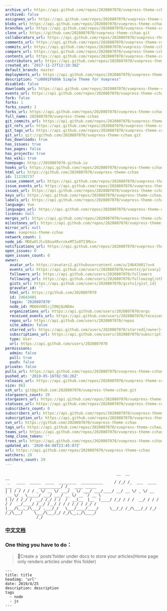 ```yaml
---
archive_url: https://api.github.com/repos/2020807070/vuepress-theme-cchao/{archive_format}{/ref}
archived: false
assignees_url: https://api.github.com/repos/2020807070/vuepress-theme-cchao/assignees{/user}
blobs_url: https://api.github.com/repos/2020807070/vuepress-theme-cchao/git/blobs{/sha}
branches_url: https://api.github.com/repos/2020807070/vuepress-theme-cchao/branches{/branch}
clone_url: https://github.com/2020807070/vuepress-theme-cchao.git
collaborators_url: https://api.github.com/repos/2020807070/vuepress-theme-cchao/collaborators{/collaborator}
comments_url: https://api.github.com/repos/2020807070/vuepress-theme-cchao/comments{/number}
commits_url: https://api.github.com/repos/2020807070/vuepress-theme-cchao/commits{/sha}
compare_url: https://api.github.com/repos/2020807070/vuepress-theme-cchao/compare/{base}...{head}
contents_url: https://api.github.com/repos/2020807070/vuepress-theme-cchao/contents/{+path}
contributors_url: https://api.github.com/repos/2020807070/vuepress-theme-cchao/contributors
created_at: '2017-11-27T12:19:36Z'
default_branch: master
deployments_url: https://api.github.com/repos/2020807070/vuepress-theme-cchao/deployments
description: "\U0001F680A Simple Theme for Vuepress"
disabled: false
downloads_url: https://api.github.com/repos/2020807070/vuepress-theme-cchao/downloads
events_url: https://api.github.com/repos/2020807070/vuepress-theme-cchao/events
fork: false
forks: 1
forks_count: 1
forks_url: https://api.github.com/repos/2020807070/vuepress-theme-cchao/forks
full_name: 2020807070/vuepress-theme-cchao
git_commits_url: https://api.github.com/repos/2020807070/vuepress-theme-cchao/git/commits{/sha}
git_refs_url: https://api.github.com/repos/2020807070/vuepress-theme-cchao/git/refs{/sha}
git_tags_url: https://api.github.com/repos/2020807070/vuepress-theme-cchao/git/tags{/sha}
git_url: git://github.com/2020807070/vuepress-theme-cchao.git
has_downloads: true
has_issues: true
has_pages: false
has_projects: true
has_wiki: true
homepage: http://2020807070.github.io
hooks_url: https://api.github.com/repos/2020807070/vuepress-theme-cchao/hooks
html_url: https://github.com/2020807070/vuepress-theme-cchao
id: 112192737
issue_comment_url: https://api.github.com/repos/2020807070/vuepress-theme-cchao/issues/comments{/number}
issue_events_url: https://api.github.com/repos/2020807070/vuepress-theme-cchao/issues/events{/number}
issues_url: https://api.github.com/repos/2020807070/vuepress-theme-cchao/issues{/number}
keys_url: https://api.github.com/repos/2020807070/vuepress-theme-cchao/keys{/key_id}
labels_url: https://api.github.com/repos/2020807070/vuepress-theme-cchao/labels{/name}
language: Vue
languages_url: https://api.github.com/repos/2020807070/vuepress-theme-cchao/languages
license: null
merges_url: https://api.github.com/repos/2020807070/vuepress-theme-cchao/merges
milestones_url: https://api.github.com/repos/2020807070/vuepress-theme-cchao/milestones{/number}
mirror_url: null
name: vuepress-theme-cchao
network_count: 1
node_id: MDEwOlJlcG9zaXRvcnkxMTIxOTI3Mzc=
notifications_url: https://api.github.com/repos/2020807070/vuepress-theme-cchao/notifications{?since,all,participating}
open_issues: 0
open_issues_count: 0
owner:
  avatar_url: https://avatars2.githubusercontent.com/u/24643401?v=4
  events_url: https://api.github.com/users/2020807070/events{/privacy}
  followers_url: https://api.github.com/users/2020807070/followers
  following_url: https://api.github.com/users/2020807070/following{/other_user}
  gists_url: https://api.github.com/users/2020807070/gists{/gist_id}
  gravatar_id: ''
  html_url: https://github.com/2020807070
  id: 24643401
  login: '2020807070'
  node_id: MDQ6VXNlcjI0NjQzNDAx
  organizations_url: https://api.github.com/users/2020807070/orgs
  received_events_url: https://api.github.com/users/2020807070/received_events
  repos_url: https://api.github.com/users/2020807070/repos
  site_admin: false
  starred_url: https://api.github.com/users/2020807070/starred{/owner}{/repo}
  subscriptions_url: https://api.github.com/users/2020807070/subscriptions
  type: User
  url: https://api.github.com/users/2020807070
permissions:
  admin: false
  pull: true
  push: false
private: false
pulls_url: https://api.github.com/repos/2020807070/vuepress-theme-cchao/pulls{/number}
pushed_at: '2019-05-16T02:56:26Z'
releases_url: https://api.github.com/repos/2020807070/vuepress-theme-cchao/releases{/id}
size: 863
ssh_url: git@github.com:2020807070/vuepress-theme-cchao.git
stargazers_count: 29
stargazers_url: https://api.github.com/repos/2020807070/vuepress-theme-cchao/stargazers
statuses_url: https://api.github.com/repos/2020807070/vuepress-theme-cchao/statuses/{sha}
subscribers_count: 0
subscribers_url: https://api.github.com/repos/2020807070/vuepress-theme-cchao/subscribers
subscription_url: https://api.github.com/repos/2020807070/vuepress-theme-cchao/subscription
svn_url: https://github.com/2020807070/vuepress-theme-cchao
tags_url: https://api.github.com/repos/2020807070/vuepress-theme-cchao/tags
teams_url: https://api.github.com/repos/2020807070/vuepress-theme-cchao/teams
temp_clone_token: ''
trees_url: https://api.github.com/repos/2020807070/vuepress-theme-cchao/git/trees{/sha}
updated_at: '2020-04-08T23:45:07Z'
url: https://api.github.com/repos/2020807070/vuepress-theme-cchao
watchers: 29
watchers_count: 29
---
```


```
                                                  __  __                                       __
 _   ____  _____  ____  ________  __________     / /_/ /_  ___  ____ ___  __        __________/ /_  ____ _____
| | / / / / / _ \/ __ \/ ___/ _ \/ ___/ ___/____/ __/ __ \/ _ \/ __ `__ \/ _ \_____/ ___/ ___/ __ \/ __ `/ __ \
| |/ / /_/ /  __/ /_/ / /  /  __(__  |__  )____/ /_/ / / /  __/ / / / / /  __/____/ /__/ /__/ / / / /_/ / /_/ /
|___/\__,_/\___/ .___/_/   \___/____/____/     \__/_/ /_/\___/_/ /_/ /_/\___/     \___/\___/_/ /_/\__,_/\____/
              /_/
 ```
### [中文文档](https://raw.githubusercontent.com/cchao/vuepress-theme-cchao/master/README-zh.md)

### One thing you have to do：
> 📁Create a `posts'folder under docs to store your articles(Home page only renders articles under this folder)

```
---
title: title
headimg: 'url'
date: 2019/4/25
description: description
tags
  - node
  - js
---
```
